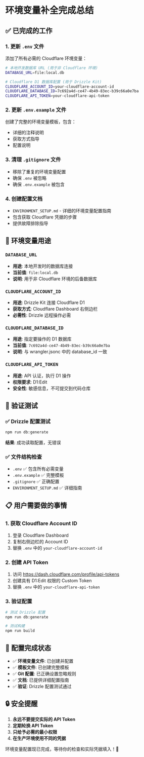 # 环境变量补全完成总结

## ✅ 已完成的工作

### 1. 更新 `.env` 文件
添加了所有必需的 Cloudflare 环境变量：
```bash
# 本地开发数据库 URL (用于非 Cloudflare 环境)
DATABASE_URL=file:local.db

# Cloudflare D1 数据库配置 (用于 Drizzle Kit)
CLOUDFLARE_ACCOUNT_ID=your-cloudflare-account-id
CLOUDFLARE_DATABASE_ID=7c692a4d-ce47-4b49-83ec-b39c66a0e7ba
CLOUDFLARE_API_TOKEN=your-cloudflare-api-token
```

### 2. 更新 `.env.example` 文件
创建了完整的环境变量模板，包含：
- 详细的注释说明
- 获取方式指导
- 配置说明

### 3. 清理 `.gitignore` 文件
- 移除了重复的环境变量配置
- 确保 `.env` 被忽略
- 确保 `.env.example` 被包含

### 4. 创建配置文档
- `ENVIRONMENT_SETUP.md` - 详细的环境变量配置指南
- 包含获取 Cloudflare 凭据的步骤
- 提供故障排除指导

## 🔧 环境变量用途

### `DATABASE_URL`
- **用途**: 本地开发时的数据库连接
- **当前值**: `file:local.db`
- **说明**: 用于非 Cloudflare 环境的后备数据库

### `CLOUDFLARE_ACCOUNT_ID`
- **用途**: Drizzle Kit 连接 Cloudflare D1
- **获取方式**: Cloudflare Dashboard 右侧边栏
- **必需性**: Drizzle 远程操作必需

### `CLOUDFLARE_DATABASE_ID`
- **用途**: 指定要操作的 D1 数据库
- **当前值**: `7c692a4d-ce47-4b49-83ec-b39c66a0e7ba`
- **说明**: 与 wrangler.jsonc 中的 database_id 一致

### `CLOUDFLARE_API_TOKEN`
- **用途**: API 认证，执行 D1 操作
- **权限要求**: D1:Edit
- **安全性**: 敏感信息，不可提交到代码仓库

## 🧪 验证测试

### ✅ Drizzle 配置测试
```bash
npm run db:generate
```
**结果**: 成功读取配置，无错误

### ✅ 文件结构检查
- `.env` ✅ 包含所有必需变量
- `.env.example` ✅ 完整模板
- `.gitignore` ✅ 正确配置
- `ENVIRONMENT_SETUP.md` ✅ 详细指南

## 📋 用户需要做的事情

### 1. 获取 Cloudflare Account ID
1. 登录 Cloudflare Dashboard
2. 复制右侧边栏的 Account ID
3. 替换 `.env` 中的 `your-cloudflare-account-id`

### 2. 创建 API Token
1. 访问 https://dash.cloudflare.com/profile/api-tokens
2. 创建具有 D1:Edit 权限的 Custom Token
3. 替换 `.env` 中的 `your-cloudflare-api-token`

### 3. 验证配置
```bash
# 测试 Drizzle 配置
npm run db:generate

# 测试构建
npm run build
```

## 🎯 配置完成状态

- ✅ **环境变量文件**: 已创建并配置
- ✅ **模板文件**: 已创建完整模板
- ✅ **Git 配置**: 已正确设置忽略规则
- ✅ **文档**: 已提供详细配置指南
- ✅ **验证**: Drizzle 配置测试通过

## 🔒 安全提醒

1. **永远不要提交实际的 API Token**
2. **定期轮换 API Token**
3. **只给予必需的最小权限**
4. **在生产环境使用不同的凭据**

环境变量配置现已完成，等待你的检查和实际凭据填入！🎉
